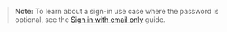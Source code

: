 > **Note:** To learn about a sign-in use case where the password is optional, see the [Sign in with email only](/docs/guides/pwd-optional-widget-sign-in-email/java/main/) guide.
